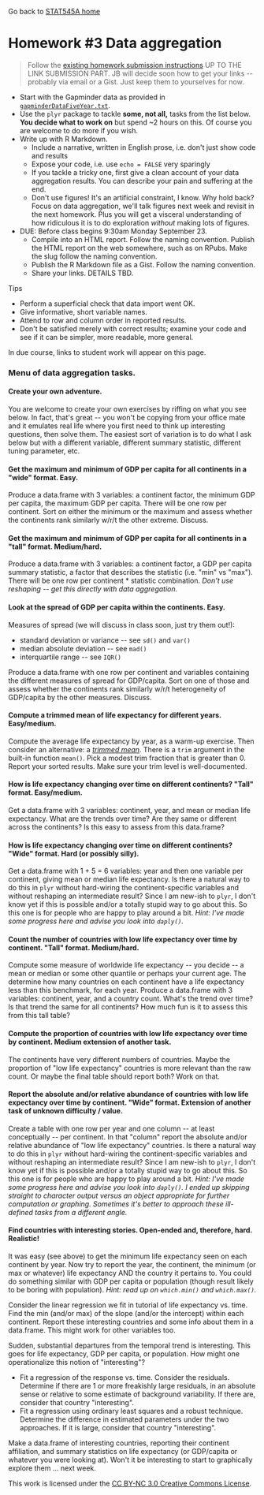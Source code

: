 Go back to [STAT545A home](current.html)

Homework #3 Data aggregation 
========================================================

> Follow the [existing homework submission instructions](hw00_instructions.html) UP TO THE LINK SUBMISSION PART. JB will decide soon how to get your links -- probably via email or a Gist. Just keep them to yourselves for now.

  * Start with the Gapminder data as provided in [`gapminderDataFiveYear.txt`](http://www.stat.ubc.ca/~jenny/notOcto/STAT545A/examples/gapminder/data/gapminderDataFiveYear.txt).
  * Use the `plyr` package to tackle __some, not all,__ tasks from the list below. __You decide what to work on__ but spend ~2 hours on this. Of course you are welcome to do more if you wish.
  * Write up with R Markdown.
    - Include a narrative, written in English prose, i.e. don't just show code and results
    - Expose your code, i.e. use `echo = FALSE` very sparingly
    - If you tackle a tricky one, first give a clean account of your data aggregation results. You can describe your pain and suffering at the end.
    - Don't use figures! It's an artificial constraint, I know. Why hold back? Focus on data aggregation, we'll talk figures next week and revisit in the next homework. Plus you will get a visceral understanding of how ridiculous it is to do exploration *without* making lots of figures.
  * DUE: Before class begins 9:30am Monday September 23.
    - Compile into an HTML report. Follow the naming convention. Publish the HTML report on the web somewhere, such as on RPubs. Make the slug follow the naming convention.
    - Publish the R Markdown file as a Gist. Follow the naming convention.
    - Share your links. DETAILS TBD.
 
Tips

  * Perform a superficial check that data import went OK.
  * Give informative, short variable names.
  * Attend to row and column order in reported results.
  * Don't be satisfied merely with correct results; examine your code and see if it can be simpler, more readable, more general.
  
In due course, links to student work will appear on this page.

### Menu of data aggregation tasks.







#### Create your own adventure.

You are welcome to create your own exercises by riffing on what you see below. In fact, that's great -- you won't be copying from your office mate and it emulates real life where you first need to think up interesting questions, then solve them. The easiest sort of variation is to do what I ask below but with a different variable, different summary statistic, different tuning parameter, etc.

#### Get the maximum and minimum of GDP per capita for all continents in a "wide" format. Easy.

Produce a data.frame with 3 variables: a continent factor, the minimum GDP per capita, the maximum GDP per capita. There will be one row per continent. Sort on either the minimum or the maximum and assess whether the continents rank similarly w/r/t the other extreme. Discuss.




#### Get the maximum and minimum of GDP per capita for all continents in a "tall" format. Medium/hard.

Produce a data.frame with 3 variables: a continent factor, a GDP per capita summary statistic, a factor that describes the statistic (i.e. "min" vs "max"). There will be one row per continent * statistic combination. *Don't use reshaping -- get this directly with data aggregation.*



#### Look at the spread of GDP per capita within the continents. Easy.

Measures of spread (we will discuss in class soon, just try them out!):

  * standard deviation or variance -- see `sd()` and `var()`
  * median absolute deviation -- see `mad()`
  * interquartile range -- see `IQR()`
  
Produce a data.frame with one row per continent and variables containing the different measures of spread for GDP/capita. Sort on one of those and assess whether the continents rank similarly w/r/t heterogeneity of GDP/capita by the other measures. Discuss.
 



#### Compute a trimmed mean of life expectancy for different years. Easy/medium.

Compute the average life expectancy by year, as a warm-up exercise. Then consider an alternative: a [*trimmed mean*](http://en.wikipedia.org/wiki/Truncated_mean). There is a `trim` argument in the built-in function `mean()`. Pick a modest trim fraction that is greater than 0. Report your sorted results. Make sure your trim level is well-documented.




#### How is life expectancy changing over time on different continents? "Tall" format. Easy/medium.

Get a data.frame with 3 variables: continent, year, and mean or median life expectancy. What are the trends over time? Are they same or different across the continents? Is this easy to assess from this data.frame?




#### How is life expectancy changing over time on different continents? "Wide" format. Hard (or possibly silly).

Get a data.frame with 1 + 5 = 6 variables: year and then one variable per continent, giving mean or median life expectancy. Is there a natural way to do this in `plyr` without hard-wiring the continent-specific variables and without reshaping an intermediate result? Since I am new-ish to `plyr`, I don't know yet if this is possible and/or a totally stupid way to go about this. So this one is for people who are happy to play around a bit. *Hint: I've made some progress here and advise you look into `daply()`.*




#### Count the number of countries with low life expectancy over time by continent. "Tall" format. Medium/hard.

Compute some measure of worldwide life expectancy -- you decide -- a mean or median or some other quantile or perhaps your current age. The determine how many countries on each continent have a life expectancy less than this benchmark, for each year. Produce a data.frame with 3 variables: continent, year, and a country count. What's the trend over time? Is that trend the same for all continents? How much fun is it to assess this from this tall table?




#### Compute the proportion of countries with low life expectancy over time by continent. Medium extension of another task.

The continents have very different numbers of countries. Maybe the proportion of "low life expectancy" countries is more relevant than the raw count. Or maybe the final table should report both? Work on that.




#### Report the absolute and/or relative abundance of countries with low life expectancy over time by continent. "Wide" format. Extension of another task of unknown difficulty / value.

Create a table with one row per year and one column -- at least conceptually -- per continent. In that "column" report the absolute and/or relative abundance of "low life expectancy" countries. Is there a natural way to do this in `plyr` without hard-wiring the continent-specific variables and without reshaping an intermediate result? Since I am new-ish to `plyr`, I don't know yet if this is possible and/or a totally stupid way to go about this. So this one is for people who are happy to play around a bit. *Hint: I've made some progress here and advise you look into `daply()`. I ended up skipping straight to character output versus an object appropriate for further computation or graphing. Sometimes it's better to approach these ill-defined tasks from a different angle.*
 



#### Find countries with interesting stories. Open-ended and, therefore, hard. Realistic!

It was easy (see above) to get the minimum life expectancy seen on each continent by year. Now try to report the year, the continent, the minimum (or max or whatever) life expectancy AND the country it pertains to. You could do something similar with GDP per capita or population (though result likely to be boring with population). *Hint: read up on `which.min()` and `which.max()`.*

Consider the linear regression we fit in tutorial of life expectancy vs. time. Find the min (and/or max) of the slope (and/or the intercept) within each continent. Report these interesting countries and some info about them in a data.frame. This might work for other variables too.

Sudden, substantial departures from the temporal trend is interesting. This goes for life expectancy, GDP per capita, or population. How might one operationalize this notion of "interesting"?

  * Fit a regression of the response vs. time. Consider the residuals. Determine if there are 1 or more freakishly large residuals, in an absolute sense or relative to some estimate of background variability. If there are, consider that country "interesting".
  * Fit a regression using ordinary least squares and a robust technique. Determine the difference in estimated parameters under the two approaches. If it is large, consider that country "interesting".

Make a data.frame of interesting countries, reporting their continent affiliation, and summary statistics on life expectancy (or GDP/capita or whatever you were looking at). Won't it be interesting to start to graphically explore them ... next week.




<div class="footer">
This work is licensed under the  <a href="http://creativecommons.org/licenses/by-nc/3.0/">CC BY-NC 3.0 Creative Commons License</a>.
</div>
